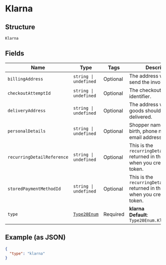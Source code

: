 
# Klarna

## Structure

`Klarna`

## Fields

| Name | Type | Tags | Description |
|  --- | --- | --- | --- |
| `billingAddress` | `string \| undefined` | Optional | The address where to send the invoice. |
| `checkoutAttemptId` | `string \| undefined` | Optional | The checkout attempt identifier. |
| `deliveryAddress` | `string \| undefined` | Optional | The address where the goods should be delivered. |
| `personalDetails` | `string \| undefined` | Optional | Shopper name, date of birth, phone number, and email address. |
| `recurringDetailReference` | `string \| undefined` | Optional | This is the `recurringDetailReference` returned in the response when you created the token. |
| `storedPaymentMethodId` | `string \| undefined` | Optional | This is the `recurringDetailReference` returned in the response when you created the token. |
| `type` | [`Type20Enum`](../../doc/models/type-20-enum.md) | Required | **klarna**<br>**Default**: `Type20Enum.Klarna` |

## Example (as JSON)

```json
{
  "type": "klarna"
}
```

